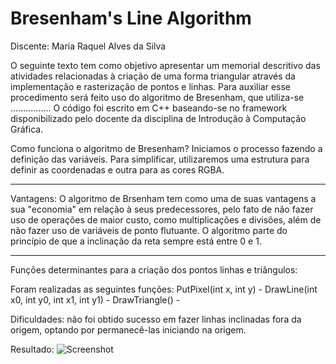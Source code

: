 # Bresenham's Line Algorithm
Discente: Maria Raquel Alves da Silva

O seguinte texto tem como objetivo apresentar um memorial descritivo das atividades relacionadas à criação de uma forma triangular através da implementação e rasterização de pontos e linhas. Para auxiliar esse procedimento será feito uso do algoritmo de Bresenham, que utiliza-se ................
O código foi escrito em C++ baseando-se no framework disponibilizado pelo docente da disciplina de Introdução à Computação Gráfica.

Como funciona o algoritmo de Bresenham?
Iniciamos o processo fazendo a definição das variáveis. Para simplificar, utilizaremos uma estrutura para definir as coordenadas e outra para as cores RGBA.
________________________________________
Vantagens: 
O algoritmo de Brsenham tem como uma de suas vantagens a sua "economia" em relação à seus predecessores, pelo fato de não fazer uso de operações de maior custo, como multiplicações e divisões, além de não fazer uso de variáveis de ponto flutuante. O algoritmo parte do princípio de que a inclinação da reta sempre está entre 0 e 1.

________________________________________

Funções determinantes para a criação dos pontos linhas e triângulos:

Foram realizadas as seguintes funções:
PutPixel(int x, int y) - 
DrawLine(int x0, int y0, int x1, int y1) - 
DrawTriangle() - 

Dificuldades: não foi obtido sucesso em fazer linhas inclinadas fora da origem, optando por permanecê-las iniciando na origem.

Resultado:
![Screenshot](https://i.imgur.com/Y86Mv0og.png)


